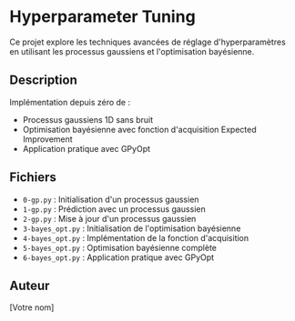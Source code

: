 # Hyperparameter Tuning

Ce projet explore les techniques avancées de réglage d'hyperparamètres en utilisant les processus gaussiens et l'optimisation bayésienne.

## Description

Implémentation depuis zéro de :
- Processus gaussiens 1D sans bruit
- Optimisation bayésienne avec fonction d'acquisition Expected Improvement
- Application pratique avec GPyOpt

## Fichiers

- `0-gp.py` : Initialisation d'un processus gaussien
- `1-gp.py` : Prédiction avec un processus gaussien
- `2-gp.py` : Mise à jour d'un processus gaussien
- `3-bayes_opt.py` : Initialisation de l'optimisation bayésienne
- `4-bayes_opt.py` : Implémentation de la fonction d'acquisition
- `5-bayes_opt.py` : Optimisation bayésienne complète
- `6-bayes_opt.py` : Application pratique avec GPyOpt

## Auteur
[Votre nom]
